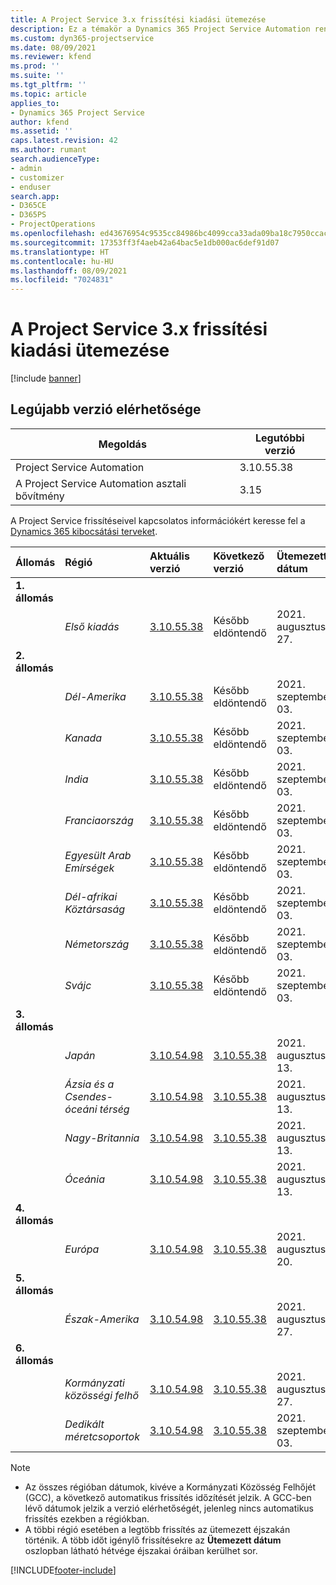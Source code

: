 ```yaml
---
title: A Project Service 3.x frissítési kiadási ütemezése
description: Ez a témakör a Dynamics 365 Project Service Automation rendelkezésre álló és következő kiadásairól tartalmaz információkat.
ms.custom: dyn365-projectservice
ms.date: 08/09/2021
ms.reviewer: kfend
ms.prod: ''
ms.suite: ''
ms.tgt_pltfrm: ''
ms.topic: article
applies_to:
- Dynamics 365 Project Service
author: kfend
ms.assetid: ''
caps.latest.revision: 42
ms.author: rumant
search.audienceType:
- admin
- customizer
- enduser
search.app:
- D365CE
- D365PS
- ProjectOperations
ms.openlocfilehash: ed43676954c9535cc84986bc4099cca33ada09ba18c7950ccacb0dec575d0636
ms.sourcegitcommit: 17353ff3f4aeb42a64bac5e1db000ac6def91d07
ms.translationtype: HT
ms.contentlocale: hu-HU
ms.lasthandoff: 08/09/2021
ms.locfileid: "7024831"
---
```

# <a name="update-release-schedule-for-project-service-3x"></a>A Project Service 3.x frissítési kiadási ütemezése

[!include [banner](../includes/psa-now-project-operations.md)]

## <a name="latest-version-availability"></a>Legújabb verzió elérhetősége

| Megoldás  | Legutóbbi verzió |
|-------|----|
| Project Service Automation    | 3.10.55.38 |
| A Project Service Automation asztali bővítmény                | 3.15          |

A Project Service frissítéseivel kapcsolatos információkért keresse fel a [Dynamics 365 kibocsátási terveket](/dynamics365/release-plans/). 

| Állomás  | Régió | Aktuális verzió | Következő verzió |  Ütemezett dátum
| :---   | :---   | :---   | :---   |:---   |         
|<strong>1. állomás</strong> | |  |  | |
| | <i>Első kiadás</i> | [3.10.55.38](whats-new-ur-34.md) | Később eldöntendő | 2021. augusztus 27.
|<strong>2. állomás</strong> | |  |  | |
| | <i>Dél-Amerika</i> | [3.10.55.38](whats-new-ur-34.md) | Később eldöntendő | 2021. szeptember 03.
| | <i>Kanada</i> | [3.10.55.38](whats-new-ur-34.md) | Később eldöntendő | 2021. szeptember 03.
| | <i>India</i> | [3.10.55.38](whats-new-ur-34.md) | Később eldöntendő | 2021. szeptember 03.
| | <i>Franciaország</i> | [3.10.55.38](whats-new-ur-34.md) | Később eldöntendő | 2021. szeptember 03.
| | <i>Egyesült Arab Emírségek</i> | [3.10.55.38](whats-new-ur-34.md) | Később eldöntendő | 2021. szeptember 03.
| | <i>Dél-afrikai Köztársaság</i> | [3.10.55.38](whats-new-ur-34.md) | Később eldöntendő | 2021. szeptember 03.
| | <i>Németország</i> | [3.10.55.38](whats-new-ur-34.md) | Később eldöntendő | 2021. szeptember 03.
| | <i>Svájc</i> | [3.10.55.38](whats-new-ur-34.md) | Később eldöntendő | 2021. szeptember 03.
|<strong>3. állomás</strong> | |  |  | |
| | <i>Japán</i> | [3.10.54.98](whats-new-ur-33.md) | [3.10.55.38](whats-new-ur-34.md) | 2021. augusztus 13.
| | <i>Ázsia és a Csendes-óceáni térség</i> | [3.10.54.98](whats-new-ur-33.md) | [3.10.55.38](whats-new-ur-34.md) | 2021. augusztus 13.
| | <i>Nagy-Britannia</i> | [3.10.54.98](whats-new-ur-33.md) | [3.10.55.38](whats-new-ur-34.md) | 2021. augusztus 13.
| | <i>Óceánia</i> | [3.10.54.98](whats-new-ur-33.md) | [3.10.55.38](whats-new-ur-34.md) | 2021. augusztus 13.
|<strong>4. állomás</strong> | |  |  | |
| | <i>Európa</i> | [3.10.54.98](whats-new-ur-33.md) | [3.10.55.38](whats-new-ur-34.md) | 2021. augusztus 20.
|<strong>5. állomás</strong> | |  |  | |
| | <i>Észak-Amerika</i> | [3.10.54.98](whats-new-ur-33.md) | [3.10.55.38](whats-new-ur-34.md) | 2021. augusztus 27.
|<strong>6. állomás</strong> | |  |  | |
| | <i>Kormányzati közösségi felhő</i> | [3.10.54.98](whats-new-ur-33.md) | [3.10.55.38](whats-new-ur-34.md) | 2021. augusztus 27.
| | <i>Dedikált méretcsoportok</i> | [3.10.54.98](whats-new-ur-33.md) | [3.10.55.38](whats-new-ur-34.md) | 2021. szeptember 03.

>[!Note]
> - Az összes régióban dátumok, kivéve a Kormányzati Közösség Felhőjét (GCC), a következő automatikus frissítés időzítését jelzik. A GCC-ben lévő dátumok jelzik a verzió elérhetőségét, jelenleg nincs automatikus frissítés ezekben a régiókban.
> - A többi régió esetében a legtöbb frissítés az ütemezett éjszakán történik. A több időt igénylő frissítésekre az **Ütemezett dátum** oszlopban látható hétvége éjszakai óráiban kerülhet sor.


[!INCLUDE[footer-include](../includes/footer-banner.md)]
